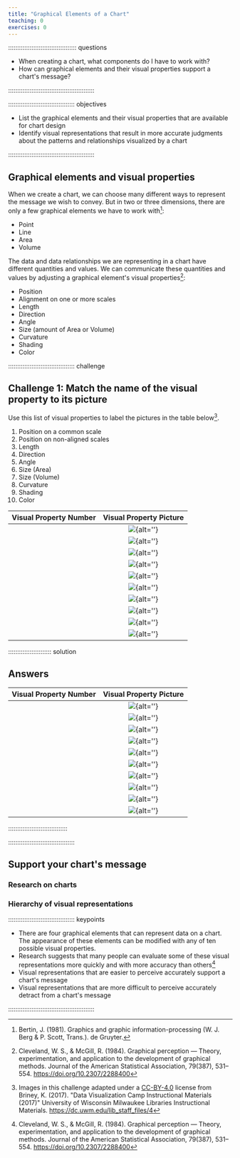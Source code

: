 ```yaml
---
title: "Graphical Elements of a Chart"
teaching: 0
exercises: 0
---
```


:::::::::::::::::::::::::::::::::::::: questions

- When creating a chart, what components do I have to work with?
- How can graphical elements and their visual properties support a chart's message?

::::::::::::::::::::::::::::::::::::::::::::::::

::::::::::::::::::::::::::::::::::::: objectives

- List the graphical elements and their visual properties that are available for chart design
- Identify visual representations that result in more accurate judgments about the patterns and relationships visualized by a chart

::::::::::::::::::::::::::::::::::::::::::::::::

## Graphical elements and visual properties

When we create a chart, we can choose many different ways to represent the message we wish to convey. But in two or three dimensions, there are only a few graphical elements we have to work with[^1]:

- Point
- Line
- Area
- Volume

The data and data relationships we are representing in a chart have different quantities and values. We can communicate these quantities and values by adjusting a graphical element's visual properties[^2]:

 - Position
 - Alignment on one or more scales
 - Length
 - Direction
 - Angle
 - Size (amount of Area or Volume)
 - Curvature
 - Shading
 - Color


[^1]: Bertin, J. (1981). Graphics and graphic information-processing (W. J. Berg & P. Scott, Trans.). de Gruyter.

[^2]: Cleveland, W. S., & McGill, R. (1984). Graphical perception — Theory, experimentation, and application to the development of graphical methods. Journal of the American Statistical Association, 79(387), 531–554. https://doi.org/10.2307/2288400

::::::::::::::::::::::::::::::::::::: challenge

## Challenge 1: Match the name of the visual property to its picture

Use this list of visual properties to label the pictures in the table below[^3].

1. Position on a common scale
2. Position on non-aligned scales
3. Length
4. Direction
5. Angle
6. Size (Area)
7. Size (Volume)
8. Curvature
9. Shading
10. Color

| Visual Property Number | Visual Property Picture |
|:---:|:---:|
|     | ![](fig/){alt=''} |
|     | ![](fig/){alt=''} |
|     | ![](fig/){alt=''} |
|     | ![](fig/){alt=''} |
|     | ![](fig/){alt=''} |
|     | ![](fig/){alt=''} |
|     | ![](fig/){alt=''} |
|     | ![](fig/){alt=''} |
|     | ![](fig/){alt=''} |
|     | ![](fig/){alt=''} |

[^3]: Images in this challenge adapted under a [CC-BY-4.0](http://creativecommons.org/licenses/by/4.0/) license from Briney, K. (2017). "Data Visualization Camp Instructional Materials (2017)" University of Wisconsin Milwaukee Libraries Instructional Materials. https://dc.uwm.edu/lib_staff_files/4

:::::::::::::::::::::::: solution

## Answers

| Visual Property Number | Visual Property Picture |
|:---:|:---:|
|     | ![](fig/){alt=''} |
|     | ![](fig/){alt=''} |
|     | ![](fig/){alt=''} |
|     | ![](fig/){alt=''} |
|     | ![](fig/){alt=''} |
|     | ![](fig/){alt=''} |
|     | ![](fig/){alt=''} |
|     | ![](fig/){alt=''} |
|     | ![](fig/){alt=''} |
|     | ![](fig/){alt=''} |

:::::::::::::::::::::::::::::::::

:::::::::::::::::::::::::::::::::::::

## Support your chart's message

### Research on charts

### Hierarchy of visual representations


::::::::::::::::::::::::::::::::::::: keypoints

- There are four graphical elements that can represent data on a chart. The appearance of these elements can be modified with any of ten possible visual properties.
- Research suggests that many people can evaluate some of these visual representations more quickly and with more accuracy than others[^2]
- Visual representations that are easier to perceive accurately support a chart's message
- Visual representations that are more difficult to perceive accurately detract from a chart's message

::::::::::::::::::::::::::::::::::::::::::::::::
